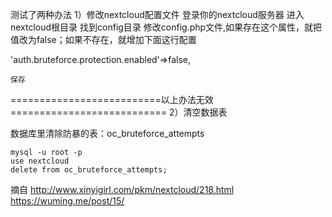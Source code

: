 测试了两种办法
1）修改nextcloud配置文件
    登录你的nextcloud服务器
    进入nextcloud根目录
    找到config目录
    修改config.php文件,如果存在这个属性，就把值改为false；如果不存在，就增加下面这行配置

'auth.bruteforce.protection.enabled'=>false,

    保存
==========================以上办法无效===========================
2）清空数据表

数据库里清除防暴的表：oc_bruteforce_attempts

    mysql -u root -p
    use nextcloud
    delete from oc_bruteforce_attempts;

摘自
http://www.xinyigirl.com/pkm/nextcloud/218.html
https://wuming.me/post/15/